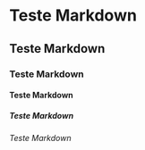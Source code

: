# Teste Markdown
## Teste Markdown
### Teste Markdown
#### Teste Markdown
##### Teste Markdown
###### Teste Markdown
